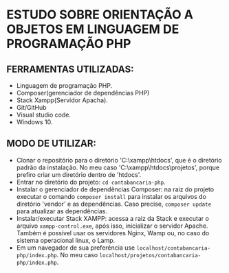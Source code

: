 # ESTUDO SOBRE ORIENTAÇÃO A OBJETOS EM LINGUAGEM DE PROGRAMAÇÃO PHP



## FERRAMENTAS UTILIZADAS:
* Linguagem de programação PHP.
* Composer(gerenciador de dependências PHP)
* Stack Xampp(Servidor Apacha).
* Git/GitHub
* Visual studio code.
* Windows 10.

## MODO DE UTILIZAR:
* Clonar o repositório para o diretório 'C:\xampp\htdocs\', que é o diretório padrão da instalação. No meu caso 'C:\xampp\htdocs\projetos\', porque prefiro criar um diretório dentro de 'htdocs\'. 
* Entrar no diretório do projeto: ```cd contabancaria-php```.
* Instalar o gerenciador de dependências Composer: na raiz do projeto executar o comando ```composer install``` para instalar os arquivos do diretório 'vendor' e as dependências. Caso precise, ```composer update``` para atualizar as dependências.
* Instalar/executar Stack XAMPP: acessa a raiz da Stack e executar o arquivo ```xampp-control.exe```, após isso, inicializar o servidor Apache. Também é possível usar os servidores Nginx, Wamp ou, no caso do sistema operacional 
linux, o Lamp.
* Em um navegador de sua preferência use ```localhost/contabancaria-php/index.php```. No meu caso ```localhost/projetos/contabancaria-php/index.php```.
